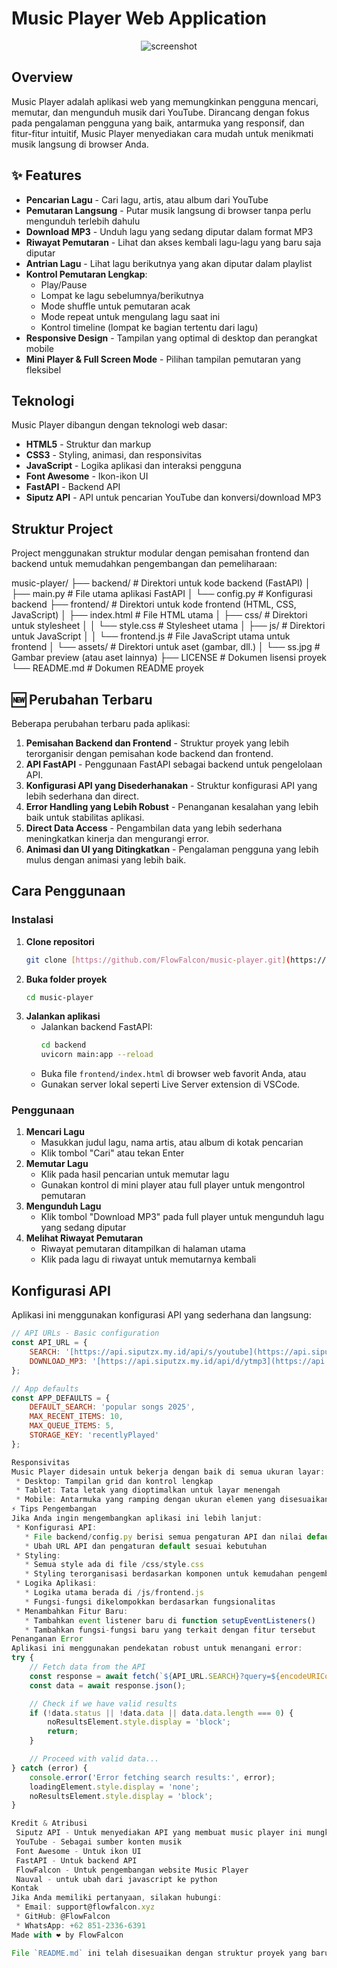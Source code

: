 # Music Player Web Application
<p align="center">
  <img alt="screenshot" src="css/ss.jpg">
</p>

##  Overview

Music Player adalah aplikasi web yang memungkinkan pengguna mencari, memutar, dan mengunduh musik dari YouTube. Dirancang dengan fokus pada pengalaman pengguna yang baik, antarmuka yang responsif, dan fitur-fitur intuitif, Music Player menyediakan cara mudah untuk menikmati musik langsung di browser Anda.

## ✨ Features

-   **Pencarian Lagu** - Cari lagu, artis, atau album dari YouTube
-   **Pemutaran Langsung** - Putar musik langsung di browser tanpa perlu mengunduh terlebih dahulu
-   **Download MP3** - Unduh lagu yang sedang diputar dalam format MP3
-   **Riwayat Pemutaran** - Lihat dan akses kembali lagu-lagu yang baru saja diputar
-   **Antrian Lagu** - Lihat lagu berikutnya yang akan diputar dalam playlist
-   **Kontrol Pemutaran Lengkap**:
    -   Play/Pause
    -   Lompat ke lagu sebelumnya/berikutnya
    -   Mode shuffle untuk pemutaran acak
    -   Mode repeat untuk mengulang lagu saat ini
    -   Kontrol timeline (lompat ke bagian tertentu dari lagu)
-   **Responsive Design** - Tampilan yang optimal di desktop dan perangkat mobile
-   **Mini Player & Full Screen Mode** - Pilihan tampilan pemutaran yang fleksibel

##  Teknologi

Music Player dibangun dengan teknologi web dasar:

-   **HTML5** - Struktur dan markup
-   **CSS3** - Styling, animasi, dan responsivitas
-   **JavaScript** - Logika aplikasi dan interaksi pengguna
-   **Font Awesome** - Ikon-ikon UI
-   **FastAPI** - Backend API
-   **Siputz API** - API untuk pencarian YouTube dan konversi/download MP3

##  Struktur Project

Project menggunakan struktur modular dengan pemisahan frontend dan backend untuk memudahkan pengembangan dan pemeliharaan:


music-player/
├── backend/          # Direktori untuk kode backend (FastAPI)
│   ├── main.py       # File utama aplikasi FastAPI
│   └── config.py     # Konfigurasi backend
├── frontend/         # Direktori untuk kode frontend (HTML, CSS, JavaScript)
│   ├── index.html    # File HTML utama
│   ├── css/          # Direktori untuk stylesheet
│   │   └── style.css # Stylesheet utama
│   ├── js/           # Direktori untuk JavaScript
│   │   └── frontend.js # File JavaScript utama untuk frontend
│   └── assets/       # Direktori untuk aset (gambar, dll.)
│       └── ss.jpg     # Gambar preview (atau aset lainnya)
├── LICENSE           # Dokumen lisensi proyek
└── README.md          # Dokumen README proyek

## 🆕 Perubahan Terbaru

Beberapa perubahan terbaru pada aplikasi:

1.  **Pemisahan Backend dan Frontend** - Struktur proyek yang lebih terorganisir dengan pemisahan kode backend dan frontend.
2.  **API FastAPI** - Penggunaan FastAPI sebagai backend untuk pengelolaan API.
3.  **Konfigurasi API yang Disederhanakan** - Struktur konfigurasi API yang lebih sederhana dan direct.
4.  **Error Handling yang Lebih Robust** - Penanganan kesalahan yang lebih baik untuk stabilitas aplikasi.
5.  **Direct Data Access** - Pengambilan data yang lebih sederhana meningkatkan kinerja dan mengurangi error.
6.  **Animasi dan UI yang Ditingkatkan** - Pengalaman pengguna yang lebih mulus dengan animasi yang lebih baik.

##  Cara Penggunaan

### Instalasi

1.  **Clone repositori**
    ```bash
    git clone [https://github.com/FlowFalcon/music-player.git](https://github.com/FlowFalcon/music-player.git)
    ```
2.  **Buka folder proyek**
    ```bash
    cd music-player
    ```
3.  **Jalankan aplikasi**
    -   Jalankan backend FastAPI:
        ```bash
        cd backend
        uvicorn main:app --reload
        ```
    -   Buka file `frontend/index.html` di browser web favorit Anda, atau
    -   Gunakan server lokal seperti Live Server extension di VSCode.

### Penggunaan

1.  **Mencari Lagu**
    -   Masukkan judul lagu, nama artis, atau album di kotak pencarian
    -   Klik tombol "Cari" atau tekan Enter
2.  **Memutar Lagu**
    -   Klik pada hasil pencarian untuk memutar lagu
    -   Gunakan kontrol di mini player atau full player untuk mengontrol pemutaran
3.  **Mengunduh Lagu**
    -   Klik tombol "Download MP3" pada full player untuk mengunduh lagu yang sedang diputar
4.  **Melihat Riwayat Pemutaran**
    -   Riwayat pemutaran ditampilkan di halaman utama
    -   Klik pada lagu di riwayat untuk memutarnya kembali

##  Konfigurasi API

Aplikasi ini menggunakan konfigurasi API yang sederhana dan langsung:

```javascript
// API URLs - Basic configuration
const API_URL = {
    SEARCH: '[https://api.siputzx.my.id/api/s/youtube](https://api.siputzx.my.id/api/s/youtube)',
    DOWNLOAD_MP3: '[https://api.siputzx.my.id/api/d/ytmp3](https://api.siputzx.my.id/api/d/ytmp3)'
};

// App defaults
const APP_DEFAULTS = {
    DEFAULT_SEARCH: 'popular songs 2025',
    MAX_RECENT_ITEMS: 10,
    MAX_QUEUE_ITEMS: 5,
    STORAGE_KEY: 'recentlyPlayed'
};

Responsivitas
Music Player didesain untuk bekerja dengan baik di semua ukuran layar:
 * Desktop: Tampilan grid dan kontrol lengkap
 * Tablet: Tata letak yang dioptimalkan untuk layar menengah
 * Mobile: Antarmuka yang ramping dengan ukuran elemen yang disesuaikan
⚡ Tips Pengembangan
Jika Anda ingin mengembangkan aplikasi ini lebih lanjut:
 * Konfigurasi API:
   * File backend/config.py berisi semua pengaturan API dan nilai default
   * Ubah URL API dan pengaturan default sesuai kebutuhan
 * Styling:
   * Semua style ada di file /css/style.css
   * Styling terorganisasi berdasarkan komponen untuk kemudahan pengembangan
 * Logika Aplikasi:
   * Logika utama berada di /js/frontend.js
   * Fungsi-fungsi dikelompokkan berdasarkan fungsionalitas
 * Menambahkan Fitur Baru:
   * Tambahkan event listener baru di function setupEventListeners()
   * Tambahkan fungsi-fungsi baru yang terkait dengan fitur tersebut
Penanganan Error
Aplikasi ini menggunakan pendekatan robust untuk menangani error:
try {
    // Fetch data from the API
    const response = await fetch(`${API_URL.SEARCH}?query=${encodeURIComponent(query)}`);
    const data = await response.json();

    // Check if we have valid results
    if (!data.status || !data.data || data.data.length === 0) {
        noResultsElement.style.display = 'block';
        return;
    }

    // Proceed with valid data...
} catch (error) {
    console.error('Error fetching search results:', error);
    loadingElement.style.display = 'none';
    noResultsElement.style.display = 'block';
}

Kredit & Atribusi
 Siputz API - Untuk menyediakan API yang membuat music player ini mungkin
 YouTube - Sebagai sumber konten musik
 Font Awesome - Untuk ikon UI
 FastAPI - Untuk backend API
 FlowFalcon - Untuk pengembangan website Music Player
 Nauval - untuk ubah dari javascript ke python 
Kontak
Jika Anda memiliki pertanyaan, silakan hubungi:
 * Email: support@flowfalcon.xyz
 * GitHub: @FlowFalcon
 * WhatsApp: +62 851-2336-6391
Made with ❤️ by FlowFalcon

File `README.md` ini telah disesuaikan dengan struktur proyek yang baru, menggunakan FastAPI sebagai backend, dan perubahan-perubahan lainnya yang telah kita bahas.


